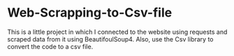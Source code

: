# Web-Scrapping-to-Csv-file

This is a little project in which I connected to the website using requests and scraped data from it using BeautifoulSoup4.
Also, use the Csv library to convert the code to a csv file.

